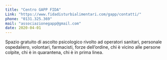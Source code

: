 ```yaml
---
title: "Centro GAPP FIDA"
Link: "https://www.fidadisturbialimentari.com/gapp/contatti/"
phone: "0131.325.369"
mail: "associazionegapp@gmail.com"
date: 2020-04-01
---
```


Spazio gratuito di ascolto psicologico rivolto ad operatori sanitari, personale ospedaliero, volontari, farmacisti, forze dell’ordine, chi è vicino alle persone colpite, chi è in quarantena, chi è in prima linea.
